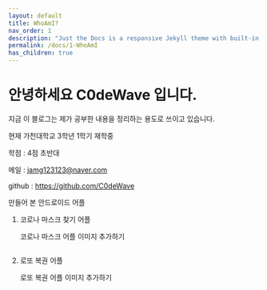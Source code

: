 ```yaml
---
layout: default
title: WhoAmI?
nav_order: 1
description: "Just the Docs is a responsive Jekyll theme with built-in search that is easily customizable and hosted on GitHub Pages."
permalink: /docs/1-WhoAmI
has_children: true
---
```


# 안녕하세요 C0deWave 입니다.

지금 이 블로그는 제가 공부한 내용을 정리하는 용도로 쓰이고 있습니다.

현재 가천대학교 3학년 1학기 재학중

학점 : 4점 초반대

메일 : jamg123123@naver.com

github : https://github.com/C0deWave

만들어 본 안드로이드 어플

1. 코로나 마스크 찾기 어플

    코로나 마스크 어플 이미지 추가하기

    ![]()

2. 로또 복권 어플

    로또 복권 어플 이미지 추가하기

    ![]()

